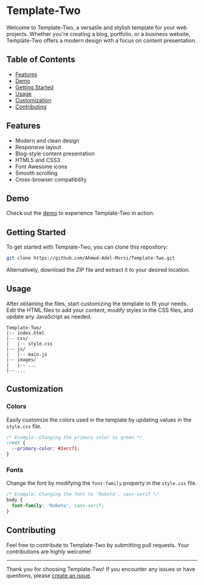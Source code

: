 # Template-Two

Welcome to Template-Two, a versatile and stylish template for your web projects. Whether you're creating a blog, portfolio, or a business website, Template-Two offers a modern design with a focus on content presentation.

## Table of Contents

- [Features](#features)
- [Demo](#demo)
- [Getting Started](#getting-started)
- [Usage](#usage)
- [Customization](#customization)
- [Contributing](#contributing)

## Features

- Modern and clean design
- Responsive layout
- Blog-style content presentation
- HTML5 and CSS3
- Font Awesome icons
- Smooth scrolling
- Cross-browser compatibility

## Demo

Check out the [demo](https://ahmed-adel-morsi.github.io/Template-Two/) to experience Template-Two in action.

## Getting Started

To get started with Template-Two, you can clone this repository:

```bash
git clone https://github.com/Ahmed-Adel-Morsi/Template-Two.git
```

Alternatively, download the ZIP file and extract it to your desired location.

## Usage

After obtaining the files, start customizing the template to fit your needs. Edit the HTML files to add your content, modify styles in the CSS files, and update any JavaScript as needed.

```plaintext
Template-Two/
|-- index.html
|-- css/
|   |-- style.css
|-- js/
|   |-- main.js
|-- images/
|   |-- ...
|-- ...
```

## Customization

### Colors

Easily customize the colors used in the template by updating values in the `style.css` file.

```css
/* Example: Changing the primary color to green */
:root {
  --primary-color: #2ecc71;
}
```

### Fonts

Change the font by modifying the `font-family` property in the `style.css` file.

```css
/* Example: Changing the font to 'Roboto', sans-serif */
body {
  font-family: 'Roboto', sans-serif;
}
```

## Contributing

Feel free to contribute to Template-Two by submitting pull requests. Your contributions are highly welcome!


---

Thank you for choosing Template-Two! If you encounter any issues or have questions, please [create an issue](https://github.com/Ahmed-Adel-Morsi/Template-Two/issues).
